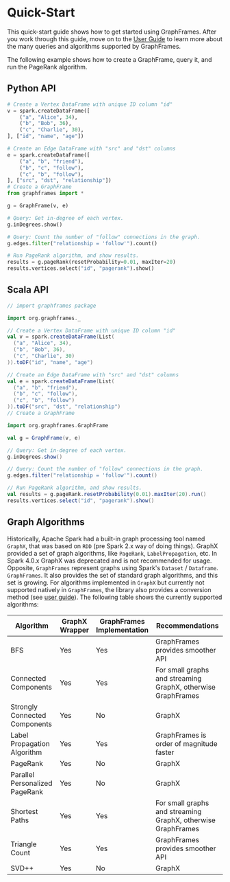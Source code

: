 # Quick-Start

This quick-start guide shows how to get started using GraphFrames. After you work through this guide, move on to
the [User Guide](/04-user-guide/01-creating-graphframes.md) to learn more about the many queries and algorithms
supported by GraphFrames.

The following example shows how to create a GraphFrame, query it, and run the PageRank algorithm.

## Python API

```python
# Create a Vertex DataFrame with unique ID column "id"
v = spark.createDataFrame([
    ("a", "Alice", 34),
    ("b", "Bob", 36),
    ("c", "Charlie", 30),
], ["id", "name", "age"])

# Create an Edge DataFrame with "src" and "dst" columns
e = spark.createDataFrame([
    ("a", "b", "friend"),
    ("b", "c", "follow"),
    ("c", "b", "follow"),
], ["src", "dst", "relationship"])
# Create a GraphFrame
from graphframes import *

g = GraphFrame(v, e)

# Query: Get in-degree of each vertex.
g.inDegrees.show()

# Query: Count the number of "follow" connections in the graph.
g.edges.filter("relationship = 'follow'").count()

# Run PageRank algorithm, and show results.
results = g.pageRank(resetProbability=0.01, maxIter=20)
results.vertices.select("id", "pagerank").show()
```

## Scala API

```scala
// import graphframes package

import org.graphframes._

// Create a Vertex DataFrame with unique ID column "id"
val v = spark.createDataFrame(List(
  ("a", "Alice", 34),
  ("b", "Bob", 36),
  ("c", "Charlie", 30)
)).toDF("id", "name", "age")

// Create an Edge DataFrame with "src" and "dst" columns
val e = spark.createDataFrame(List(
  ("a", "b", "friend"),
  ("b", "c", "follow"),
  ("c", "b", "follow")
)).toDF("src", "dst", "relationship")
// Create a GraphFrame

import org.graphframes.GraphFrame

val g = GraphFrame(v, e)

// Query: Get in-degree of each vertex.
g.inDegrees.show()

// Query: Count the number of "follow" connections in the graph.
g.edges.filter("relationship = 'follow'").count()

// Run PageRank algorithm, and show results.
val results = g.pageRank.resetProbability(0.01).maxIter(20).run()
results.vertices.select("id", "pagerank").show()
```

## Graph Algorithms

Historically, Apache Spark had a built-in graph processing tool named `GraphX`, that was based on `RDD` (pre Spark 2.x
way of doing things). GraphX provided a set of graph algorithms, like `PageRank`, `LabelPropagation`, etc. In Spark
4.0.x GraphX was deprecated and is not recommended for usage. Opposite, `GraphFrames` represent graphs using Spark's
`Dataset` / `Dataframe`. `GraphFrames`. It also provides the set of standard graph algorithms, and this set is growing.
For algorithms implemented in `GraphX` but currently not supported natively in `GraphFrames`, the library also provides
a conversion method (see [user guide](/04-user-guide/12-graphx-conversion.md)). The following table shows the currently
supported algorithms:

| Algorithm                      | GraphX Wrapper | GraphFrames Implementation | Recommendations                                              |
|--------------------------------|----------------|----------------------------|--------------------------------------------------------------|
| BFS                            | Yes            | Yes                        | GraphFrames provides smoother API                            |
| Connected Components           | Yes            | Yes                        | For small graphs and streaming GraphX, otherwise GraphFrames |
| Strongly Connected Components  | Yes            | No                         | GraphX                                                       |
| Label Propagation Algorithm    | Yes            | Yes                        | GraphFrames is order of magnitude faster                     |
| PageRank                       | Yes            | No                         | GraphX                                                       |
| Parallel Personalized PageRank | Yes            | No                         | GraphX                                                       |
| Shortest Paths                 | Yes            | Yes                        | For small graphs and streaming GraphX, otherwise GraphFrames |
| Triangle Count                 | Yes            | Yes                        | GraphFrames provides smoother API                            |
| SVD++                          | Yes            | No                         | GraphX                                                       |